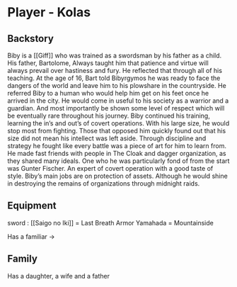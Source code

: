 # Player - Kolas
## Backstory
Biby is a [[Giff]] who was trained as a swordsman by his father as a child. His father, Bartolome, Always taught him that patience and virtue will always prevail over hastiness and fury. He reflected that through all of his teaching. At the age of 16, Bart told Bibyrgymos he was ready to face the dangers of the world and leave him to his plowshare in the countryside. He referred Biby to a human who would help him get on his feet once he arrived in the city. He would come in useful to his society as a warrior and a guardian. And most importantly be shown some level of respect which will be eventually rare throughout his journey. Biby continued his training, learning the in’s and out’s of covert operations. With his large size, he would stop most from fighting. Those that opposed him quickly found out that his size did not mean his intellect was left aside. Through discipline and strategy he fought like every battle was a piece of art for him to learn from. He made fast friends with people in The Cloak and dagger organization, as they shared many ideals. One who he was particularly fond of from the start was Gunter Fischer. An expert of covert operation with a good taste of style. Biby’s main jobs are on protection of assets. Although he would shine in destroying the remains of organizations through midnight raids.

## Equipment 
sword : [[Saigo no Iki]] = Last Breath
Armor Yamahada = Mountainside

Has a familiar ->
## Family 
Has a daughter, a wife and a father 



